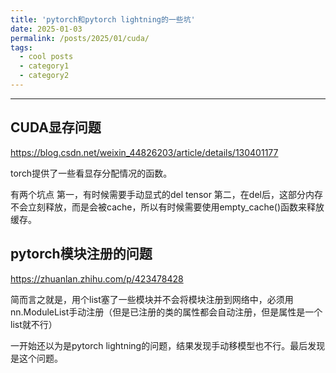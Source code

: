```yaml
---
title: 'pytorch和pytorch lightning的一些坑'
date: 2025-01-03
permalink: /posts/2025/01/cuda/
tags:
  - cool posts
  - category1
  - category2
---
```


---

## CUDA显存问题
https://blog.csdn.net/weixin_44826203/article/details/130401177

torch提供了一些看显存分配情况的函数。

有两个坑点
第一，有时候需要手动显式的del tensor
第二，在del后，这部分内存不会立刻释放，而是会被cache，所以有时候需要使用empty_cache()函数来释放缓存。

## pytorch模块注册的问题
https://zhuanlan.zhihu.com/p/423478428

简而言之就是，用个list塞了一些模块并不会将模块注册到网络中，必须用nn.ModuleList手动注册（但是已注册的类的属性都会自动注册，但是属性是一个list就不行）

一开始还以为是pytorch lightning的问题，结果发现手动移模型也不行。最后发现是这个问题。
